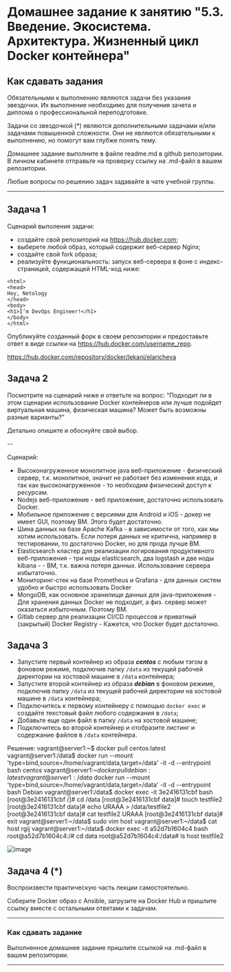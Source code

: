 
# Домашнее задание к занятию "5.3. Введение. Экосистема. Архитектура. Жизненный цикл Docker контейнера"

## Как сдавать задания

Обязательными к выполнению являются задачи без указания звездочки. Их выполнение необходимо для получения зачета и диплома о профессиональной переподготовке.

Задачи со звездочкой (*) являются дополнительными задачами и/или задачами повышенной сложности. Они не являются обязательными к выполнению, но помогут вам глубже понять тему.

Домашнее задание выполните в файле readme.md в github репозитории. В личном кабинете отправьте на проверку ссылку на .md-файл в вашем репозитории.

Любые вопросы по решению задач задавайте в чате учебной группы.

---

## Задача 1

Сценарий выполения задачи:

- создайте свой репозиторий на https://hub.docker.com;
- выберете любой образ, который содержит веб-сервер Nginx;
- создайте свой fork образа;
- реализуйте функциональность:
запуск веб-сервера в фоне с индекс-страницей, содержащей HTML-код ниже:
```
<html>
<head>
Hey, Netology
</head>
<body>
<h1>I’m DevOps Engineer!</h1>
</body>
</html>
```
Опубликуйте созданный форк в своем репозитории и предоставьте ответ в виде ссылки на https://hub.docker.com/username_repo.

https://hub.docker.com/repository/docker/lekani/elaricheva

## Задача 2

Посмотрите на сценарий ниже и ответьте на вопрос:
"Подходит ли в этом сценарии использование Docker контейнеров или лучше подойдет виртуальная машина, физическая машина? Может быть возможны разные варианты?"

Детально опишите и обоснуйте свой выбор.

--

Сценарий:

- Высоконагруженное монолитное java веб-приложение - 
физический сервер, т.к. монолитное, значит не работает без изменения кода,
   и так как высоконагруженное -  то необходим физический доступ к ресурсам.
- Nodejs веб-приложение - 
веб приложение, достаточно использовать Docker.
- Мобильное приложение c версиями для Android и iOS - 
докер не имеет GUI, поэтому ВМ. Этого будет достаточно.
- Шина данных на базе Apache Kafka - 
в зависимости от того, как мы хотим использовать. Если потеря данных не критична, например в тестировании, то достаточно Docker, но для прода лучше ВМ. 
- Elasticsearch кластер для реализации логирования продуктивного веб-приложения - три ноды elasticsearch, два logstash и две ноды kibana - -
ВМ, т.к. важна потеря данных. Использование сервера избытаточно.
- Мониторинг-стек на базе Prometheus и Grafana - 
для данных систем удобно и быстро использовать Docker
- MongoDB, как основное хранилище данных для java-приложения - 
Для хранения данных Docker не подходит, а физ. сервер может оказаться избыточным. Поэтому ВМ.
- Gitlab сервер для реализации CI/CD процессов и приватный (закрытый) Docker Registry - 
Кажется, что Docker будет достаточно.


## Задача 3

- Запустите первый контейнер из образа ***centos*** c любым тэгом в фоновом режиме, подключив папку ```/data``` из текущей рабочей директории на хостовой машине в ```/data``` контейнера;
- Запустите второй контейнер из образа ***debian*** в фоновом режиме, подключив папку ```/data``` из текущей рабочей директории на хостовой машине в ```/data``` контейнера;
- Подключитесь к первому контейнеру с помощью ```docker exec``` и создайте текстовый файл любого содержания в ```/data```;
- Добавьте еще один файл в папку ```/data``` на хостовой машине;
- Подключитесь во второй контейнер и отобразите листинг и содержание файлов в ```/data``` контейнера.


Решение:
vagrant@server1:~$ docker pull centos:latest
vagrant@server1:/data$ docker run --mount 'type=bind,source=/home/vagrant/data,target=/data' -it -d --entrypoint bash centos
vagrant@server1:~$docker pull debian:latest
vagrant@server1:/data$ docker run --mount 'type=bind,source=/home/vagrant/data,target=/data' -it -d --entrypoint bash Debian
vagrant@server1:/data$ docker exec -it 3e2416131cbf bash
[root@3e2416131cbf /]# cd /data
[root@3e2416131cbf data]# touch testfile2
[root@3e2416131cbf data]# echo URAAA > /data/testfile2
[root@3e2416131cbf data]# cat testfile2
URAAA
[root@3e2416131cbf data]# exit
vagrant@server1:~/data$ sudo vim  host
vagrant@server1:~/data$ cat host
rgij
vagrant@server1:~/data$ docker exec -it a52d7b1604c4 bash
root@a52d7b1604c4:/# cd data
root@a52d7b1604c4:/data# ls
host  testfile2

![image](https://user-images.githubusercontent.com/91233405/160253104-1492a19d-cb5d-4e11-9867-d97fe1332ba4.png)




## Задача 4 (*)

Воспроизвести практическую часть лекции самостоятельно.

Соберите Docker образ с Ansible, загрузите на Docker Hub и пришлите ссылку вместе с остальными ответами к задачам.


---

### Как cдавать задание

Выполненное домашнее задание пришлите ссылкой на .md-файл в вашем репозитории.

---

